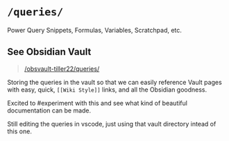 # `/queries/`
Power Query Snippets, Formulas, Variables, Scratchpad, etc.

## See Obsidian Vault

> [/obsvault-tiller22/queries/](/obsvault-tiller22/queries/)

Storing the queries in the vault so that we can easily reference Vault pages with easy, quick, `[[Wiki Style]]` links, and all the Obsidian goodness.

Excited to #experiment with this and see what kind of beautiful documentation can be made.

Still editing the queries in vscode, just using that vault directory intead of this one.

